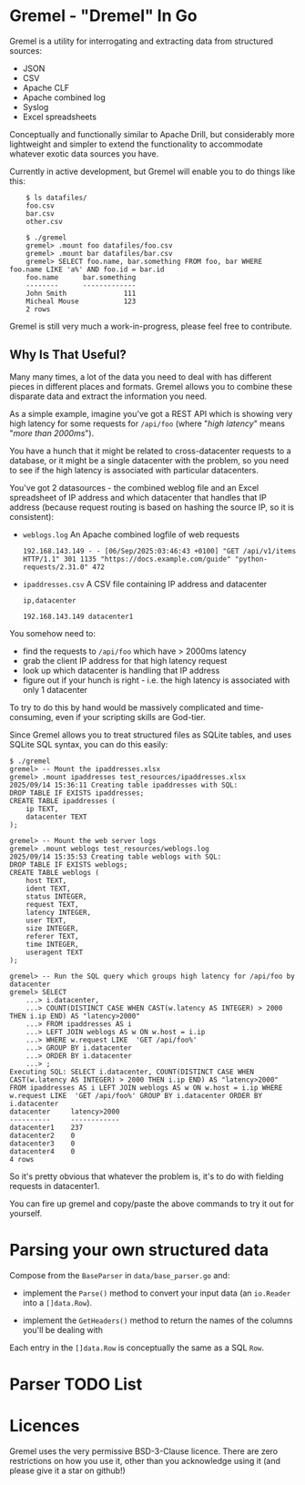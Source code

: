 # Gremel - "Dremel" In Go
Gremel is a utility for interrogating and extracting data from structured sources:

- JSON
- CSV
- Apache CLF
- Apache combined log
- Syslog
- Excel spreadsheets

Conceptually and functionally similar to Apache Drill, but considerably more lightweight and simpler to extend the functionality to accommodate whatever exotic data sources you have.

Currently in active development, but Gremel will enable you to do things like this:
```
    $ ls datafiles/
    foo.csv
    bar.csv
    other.csv

    $ ./gremel
    gremel> .mount foo datafiles/foo.csv
    gremel> .mount bar datafiles/bar.csv
    gremel> SELECT foo.name, bar.something FROM foo, bar WHERE foo.name LIKE 'a%' AND foo.id = bar.id
    foo.name      bar.something
    --------      -------------
    John Smith              111
    Micheal Mouse           123
    2 rows
```

Gremel is still very much a work-in-progress, please feel free to contribute.

## Why Is That Useful?
Many many times, a lot of the data you need to deal with has different pieces in different places and formats.  Gremel allows you to combine these disparate data and extract the information you need.

As a simple example, imagine you've got a REST API which is showing very high latency for some requests for `/api/foo` (where "*high latency*" means "*more than 2000ms*").

You have a hunch that it might be related to cross-datacenter requests to a database, or it might be a single datacenter with the problem, so you need to see if the high latency is associated with particular datacenters.

You've got 2 datasources - the combined weblog file and an Excel spreadsheet of IP address and which datacenter that handles that IP address (because request routing is based on hashing the source IP, so it is consistent):

- `weblogs.log`
  An Apache combined logfile of web requests

  `192.168.143.149 - - [06/Sep/2025:03:46:43 +0100] "GET /api/v1/items HTTP/1.1" 301 1135 "https://docs.example.com/guide" "python-requests/2.31.0" 472`

- `ipaddresses.csv`
  A CSV file containing IP address and datacenter

  `ip,datacenter`

  `192.168.143.149 datacenter1`

You somehow need to:

- find the requests to `/api/foo` which have > 2000ms latency
- grab the client IP address for that high latency request
- look up which datacenter is handling that IP address
- figure out if your hunch is right - i.e. the high latency is associated with only 1 datacenter

To try to do this by hand would be massively complicated and time-consuming, even if your scripting skills are God-tier.

Since Gremel allows you to treat structured files as SQLite tables, and uses SQLite SQL syntax, you can do this easily:

```
$ ./gremel
gremel> -- Mount the ipaddresses.xlsx
gremel> .mount ipaddresses test_resources/ipaddresses.xlsx
2025/09/14 15:36:11 Creating table ipaddresses with SQL:
DROP TABLE IF EXISTS ipaddresses;
CREATE TABLE ipaddresses (
    ip TEXT,
    datacenter TEXT
);

gremel> -- Mount the web server logs
gremel> .mount weblogs test_resources/weblogs.log
2025/09/14 15:35:53 Creating table weblogs with SQL:
DROP TABLE IF EXISTS weblogs;
CREATE TABLE weblogs (
    host TEXT,
    ident TEXT,
    status INTEGER,
    request TEXT,
    latency INTEGER,
    user TEXT,
    size INTEGER,
    referer TEXT,
    time INTEGER,
    useragent TEXT
);

gremel> -- Run the SQL query which groups high latency for /api/foo by datacenter
gremel> SELECT
    ...> i.datacenter,
    ...> COUNT(DISTINCT CASE WHEN CAST(w.latency AS INTEGER) > 2000 THEN i.ip END) AS "latency>2000"
    ...> FROM ipaddresses AS i
    ...> LEFT JOIN weblogs AS w ON w.host = i.ip
    ...> WHERE w.request LIKE  'GET /api/foo%'
    ...> GROUP BY i.datacenter
    ...> ORDER BY i.datacenter 
    ...> ;
Executing SQL: SELECT i.datacenter, COUNT(DISTINCT CASE WHEN CAST(w.latency AS INTEGER) > 2000 THEN i.ip END) AS "latency>2000" FROM ipaddresses AS i LEFT JOIN weblogs AS w ON w.host = i.ip WHERE w.request LIKE  'GET /api/foo%' GROUP BY i.datacenter ORDER BY i.datacenter
datacenter     latency>2000    
----------     ------------    
datacenter1    237             
datacenter2    0               
datacenter3    0               
datacenter4    0               
4 rows
```

So it's pretty obvious that whatever the problem is, it's to do with fielding requests in datacenter1.

You can fire up gremel and copy/paste the above commands to try it out for yourself.

# Parsing your own structured data
Compose from the `BaseParser` in `data/base_parser.go` and:

- implement the `Parse()` method to convert your input data (an `io.Reader` into a `[]data.Row`).

- implement the `GetHeaders()` method to return the names of the columns you'll be dealing with

Each entry in the `[]data.Row` is conceptually the same as a SQL `Row`.

# Parser TODO List

# Licences
Gremel uses the very permissive BSD-3-Clause licence.  There are zero restrictions on how you use it, other than you acknowledge using it (and please give it a star on github!)

